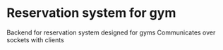 # Reservation system for gym

Backend for reservation system designed for gyms
Communicates over sockets with clients
